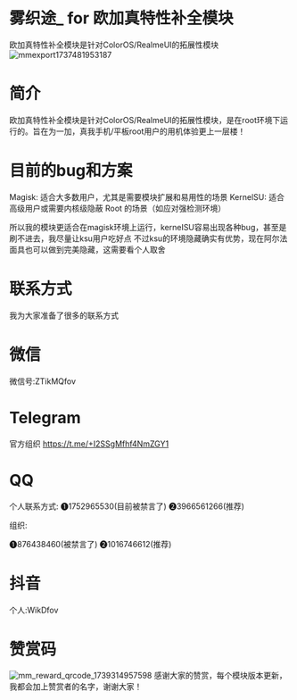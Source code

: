 # 雾织途_ for 欧加真特性补全模块
欧加真特性补全模块是针对ColorOS/RealmeUI的拓展性模块
![mmexport1737481953187](https://github.com/user-attachments/assets/c9ab63f8-e5fd-48ae-8ccb-baeb4fe55b8c)
# 简介
欧加真特性补全模块是针对ColorOS/RealmeUI的拓展性模块，是在root环境下运行的。旨在为一加，真我手机/平板root用户的用机体验更上一层楼！
# 目前的bug和方案
Magisk: 适合大多数用户，尤其是需要模块扩展和易用性的场景
KernelSU: 适合高级用户或需要内核级隐蔽 Root 的场景（如应对强检测环境）

所以我的模块更适合在magisk环境上运行，kerneISU容易出现各种bug，甚至是刷不进去，我尽量让ksu用户吃好点
不过ksu的环境隐藏确实有优势，现在阿尔法面具也可以做到完美隐藏，这需要看个人取舍

# 联系方式
我为大家准备了很多的联系方式
# 微信
微信号:ZTikMQfov

# Telegram
官方组织
https://t.me/+I2SSgMfhf4NmZGY1

# QQ
个人联系方式:
❶1752965530(目前被禁言了)
❷3966561266(推荐)

组织:

❶876438460(被禁言了)
❷1016746612(推荐)

# 抖音
个人:WikDfov

# 赞赏码
![mm_reward_qrcode_1739314957598](https://github.com/user-attachments/assets/6d591835-d865-4385-b477-3911b6ec2d77)
感谢大家的赞赏，每个模块版本更新，我都会加上赞赏者的名字，谢谢大家！
